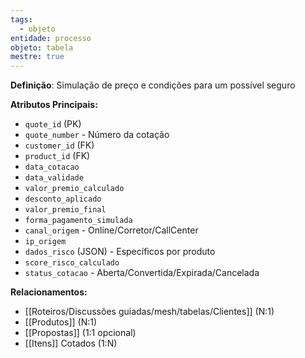 ```yaml
---
tags:
  - objeto
entidade: processo
objeto: tabela
mestre: true
---
```

**Definição**: Simulação de preço e condições para um possível seguro

**Atributos Principais:**

- `quote_id` (PK)
- `quote_number` - Número da cotação
- `customer_id` (FK)
- `product_id` (FK)
- `data_cotacao`
- `data_validade`
- `valor_premio_calculado`
- `desconto_aplicado`
- `valor_premio_final`
- `forma_pagamento_simulada`
- `canal_origem` - Online/Corretor/CallCenter
- `ip_origem`
- `dados_risco` (JSON) - Específicos por produto
- `score_risco_calculado`
- `status_cotacao` - Aberta/Convertida/Expirada/Cancelada

**Relacionamentos:**

- [[Roteiros/Discussões guiadas/mesh/tabelas/Clientes]] (N:1)
- [[Produtos]] (N:1)
- [[Propostas]] (1:1 opcional)
- [[Itens]] Cotados (1:N)